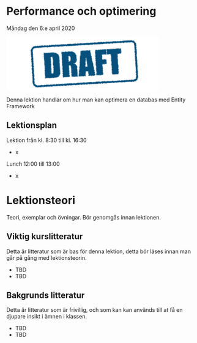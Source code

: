 # Performance och optimering

Måndag den 6:e april 2020

![Draft](assets/images/draft.png)

Denna lektion handlar om hur man kan optimera en databas med Entity Framework

## Lektionsplan
Lektion från kl. 8:30 till kl. 16:30

* x

Lunch 12:00 till 13:00

* x

# Lektionsteori

Teori, exemplar och övningar. Bör genomgås innan lektionen.

## Viktig kurslitteratur
Detta är litteratur som är bas för denna lektion, detta bör läses innan man går på gång med lektionsteorin.

* TBD
* TBD

## Bakgrunds litteratur
Detta är litteratur som är frivillig, och som kan kan används till at få en djupare insikt i ämnen i klassen.

* TBD
* TBD
